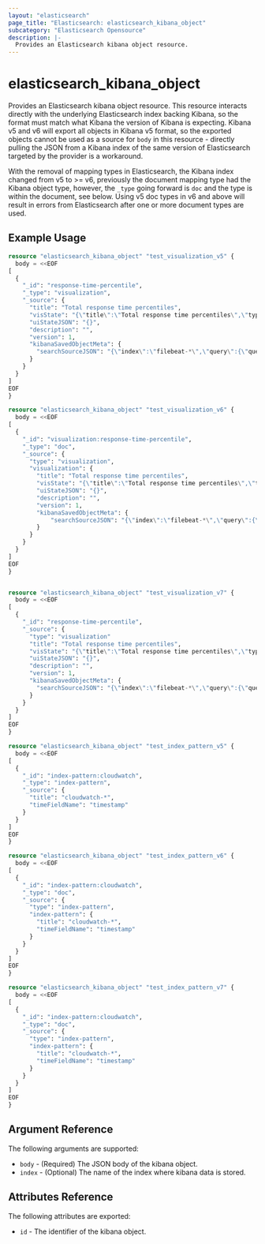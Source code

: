 ```yaml
---
layout: "elasticsearch"
page_title: "Elasticsearch: elasticsearch_kibana_object"
subcategory: "Elasticsearch Opensource"
description: |-
  Provides an Elasticsearch kibana object resource.
---
```


# elasticsearch_kibana_object

Provides an Elasticsearch kibana object resource. This resource interacts directly with the underlying Elasticsearch index backing Kibana, so the format must match what Kibana the version of Kibana is expecting. Kibana v5 and v6 will export all objects in Kibana v5 format, so the exported objects cannot be used as a source for `body` in this resource - directly pulling the JSON from a Kibana index of the same version of Elasticsearch targeted by the provider is a workaround.

With the removal of mapping types in Elasticsearch, the Kibana index changed from v5 to >= v6, previously the document mapping type had the Kibana object type, however, the `_type` going forward is `doc` and the type is within the document, see below. Using v5 doc types in v6 and above will result in errors from Elasticsearch after one or more document types are used.

## Example Usage

```tf
resource "elasticsearch_kibana_object" "test_visualization_v5" {
  body = <<EOF
[
  {
    "_id": "response-time-percentile",
    "_type": "visualization",
    "_source": {
      "title": "Total response time percentiles",
      "visState": "{\"title\":\"Total response time percentiles\",\"type\":\"line\",\"params\":{\"addTooltip\":true,\"addLegend\":true,\"legendPosition\":\"right\",\"showCircles\":true,\"interpolate\":\"linear\",\"scale\":\"linear\",\"drawLinesBetweenPoints\":true,\"radiusRatio\":9,\"times\":[],\"addTimeMarker\":false,\"defaultYExtents\":false,\"setYExtents\":false},\"aggs\":[{\"id\":\"1\",\"enabled\":true,\"type\":\"percentiles\",\"schema\":\"metric\",\"params\":{\"field\":\"app.total_time\",\"percents\":[50,90,95]}},{\"id\":\"2\",\"enabled\":true,\"type\":\"date_histogram\",\"schema\":\"segment\",\"params\":{\"field\":\"@timestamp\",\"interval\":\"auto\",\"customInterval\":\"2h\",\"min_doc_count\":1,\"extended_bounds\":{}}},{\"id\":\"3\",\"enabled\":true,\"type\":\"terms\",\"schema\":\"group\",\"params\":{\"field\":\"system.syslog.program\",\"size\":5,\"order\":\"desc\",\"orderBy\":\"_term\"}}],\"listeners\":{}}",
      "uiStateJSON": "{}",
      "description": "",
      "version": 1,
      "kibanaSavedObjectMeta": {
        "searchSourceJSON": "{\"index\":\"filebeat-*\",\"query\":{\"query_string\":{\"query\":\"*\",\"analyze_wildcard\":true}},\"filter\":[]}"
      }
    }
  }
]
EOF
}

resource "elasticsearch_kibana_object" "test_visualization_v6" {
  body = <<EOF
[
  {
    "_id": "visualization:response-time-percentile",
    "_type": "doc",
    "_source": {
      "type": "visualization",
      "visualization": {
        "title": "Total response time percentiles",
        "visState": "{\"title\":\"Total response time percentiles\",\"type\":\"line\",\"params\":{\"addTooltip\":true,\"addLegend\":true,\"legendPosition\":\"right\",\"showCircles\":true,\"interpolate\":\"linear\",\"scale\":\"linear\",\"drawLinesBetweenPoints\":true,\"radiusRatio\":9,\"times\":[],\"addTimeMarker\":false,\"defaultYExtents\":false,\"setYExtents\":false},\"aggs\":[{\"id\":\"1\",\"enabled\":true,\"type\":\"percentiles\",\"schema\":\"metric\",\"params\":{\"field\":\"app.total_time\",\"percents\":[50,90,95]}},{\"id\":\"2\",\"enabled\":true,\"type\":\"date_histogram\",\"schema\":\"segment\",\"params\":{\"field\":\"@timestamp\",\"interval\":\"auto\",\"customInterval\":\"2h\",\"min_doc_count\":1,\"extended_bounds\":{}}},{\"id\":\"3\",\"enabled\":true,\"type\":\"terms\",\"schema\":\"group\",\"params\":{\"field\":\"system.syslog.program\",\"size\":5,\"order\":\"desc\",\"orderBy\":\"_term\"}}],\"listeners\":{}}",
        "uiStateJSON": "{}",
        "description": "",
        "version": 1,
        "kibanaSavedObjectMeta": {
            "searchSourceJSON": "{\"index\":\"filebeat-*\",\"query\":{\"query_string\":{\"query\":\"*\",\"analyze_wildcard\":true}},\"filter\":[]}"
        }
      }
    }
  }
]
EOF
}


resource "elasticsearch_kibana_object" "test_visualization_v7" {
  body = <<EOF
[
  {
    "_id": "response-time-percentile",
    "_source": {
      "type": "visualization"
      "title": "Total response time percentiles",
      "visState": "{\"title\":\"Total response time percentiles\",\"type\":\"line\",\"params\":{\"addTooltip\":true,\"addLegend\":true,\"legendPosition\":\"right\",\"showCircles\":true,\"interpolate\":\"linear\",\"scale\":\"linear\",\"drawLinesBetweenPoints\":true,\"radiusRatio\":9,\"times\":[],\"addTimeMarker\":false,\"defaultYExtents\":false,\"setYExtents\":false},\"aggs\":[{\"id\":\"1\",\"enabled\":true,\"type\":\"percentiles\",\"schema\":\"metric\",\"params\":{\"field\":\"app.total_time\",\"percents\":[50,90,95]}},{\"id\":\"2\",\"enabled\":true,\"type\":\"date_histogram\",\"schema\":\"segment\",\"params\":{\"field\":\"@timestamp\",\"interval\":\"auto\",\"customInterval\":\"2h\",\"min_doc_count\":1,\"extended_bounds\":{}}},{\"id\":\"3\",\"enabled\":true,\"type\":\"terms\",\"schema\":\"group\",\"params\":{\"field\":\"system.syslog.program\",\"size\":5,\"order\":\"desc\",\"orderBy\":\"_term\"}}],\"listeners\":{}}",
      "uiStateJSON": "{}",
      "description": "",
      "version": 1,
      "kibanaSavedObjectMeta": {
        "searchSourceJSON": "{\"index\":\"filebeat-*\",\"query\":{\"query_string\":{\"query\":\"*\",\"analyze_wildcard\":true}},\"filter\":[]}"
      }
    }
  }
]
EOF
}

resource "elasticsearch_kibana_object" "test_index_pattern_v5" {
  body = <<EOF
[
  {
    "_id": "index-pattern:cloudwatch",
    "_type": "index-pattern",
    "_source": {
      "title": "cloudwatch-*",
      "timeFieldName": "timestamp"
    }
  }
]
EOF
}

resource "elasticsearch_kibana_object" "test_index_pattern_v6" {
  body = <<EOF
[
  {
    "_id": "index-pattern:cloudwatch",
    "_type": "doc",
    "_source": {
      "type": "index-pattern",
      "index-pattern": {
        "title": "cloudwatch-*",
        "timeFieldName": "timestamp"
      }
    }
  }
]
EOF
}

resource "elasticsearch_kibana_object" "test_index_pattern_v7" {
  body = <<EOF
[
  {
    "_id": "index-pattern:cloudwatch",
    "_type": "doc",
    "_source": {
      "type": "index-pattern",
      "index-pattern": {
        "title": "cloudwatch-*",
        "timeFieldName": "timestamp"
      }
    }
  }
]
EOF
}
```

## Argument Reference

The following arguments are supported:

* `body` - (Required) The JSON body of the kibana object.
* `index` - (Optional) The name of the index where kibana data is stored.

## Attributes Reference

The following attributes are exported:

* `id` - The identifier of the kibana object.
